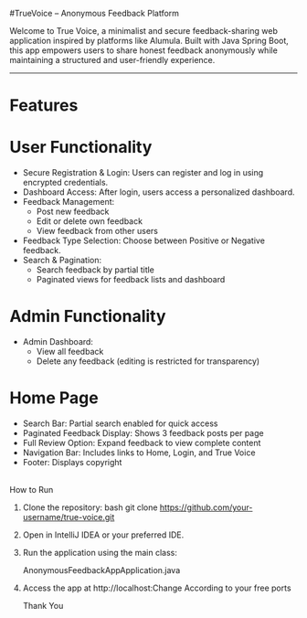 #TrueVoice – Anonymous Feedback Platform

Welcome to True Voice, a minimalist and secure feedback-sharing web application inspired by platforms like Alumula. Built with Java Spring Boot, this app empowers users to share honest feedback anonymously while maintaining a structured and user-friendly experience.

---
# Features

# User Functionality
- Secure Registration & Login: Users can register and log in using encrypted credentials.
- Dashboard Access: After login, users access a personalized dashboard.
- Feedback Management:
  - Post new feedback
  - Edit or delete own feedback
  - View feedback from other users
- Feedback Type Selection: Choose between Positive or Negative feedback.
- Search & Pagination:
  - Search feedback by partial title
  - Paginated views for feedback lists and dashboard

# Admin Functionality
- Admin Dashboard:
  - View all feedback
  - Delete any feedback (editing is restricted for transparency)

# Home Page
- Search Bar: Partial search enabled for quick access
- Paginated Feedback Display: Shows 3 feedback posts per page
- Full Review Option: Expand feedback to view complete content
- Navigation Bar: Includes links to Home, Login, and True Voice
- Footer: Displays copyright

 <br>How to Run<br>

1. Clone the repository:
   bash
   git clone https://github.com/your-username/true-voice.git
   
2. Open in IntelliJ IDEA or your preferred IDE.
3. Run the application using the main class:
   
   AnonymousFeedbackAppApplication.java
   
4. Access the app at http://localhost:Change According to your free ports


    Thank You
